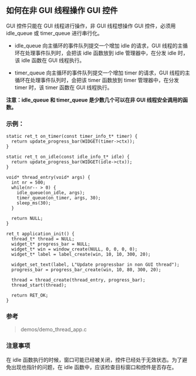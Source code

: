 ## 如何在非 GUI 线程操作 GUI 控件

GUI 控件只能在 GUI 线程进行操作，非 GUI 线程想操作 GUI 控件，必须用 idle\_queue 或 timer\_queue 进行串行化。

* idle\_queue 向主循环的事件队列提交一个增加 idle 的请求，GUI 线程的主循环在处理事件队列时，会把该 idle 函数放到 idle 管理器中，在分发 idle 时，该 idle 函数在 GUI 线程执行。

* timer\_queue 向主循环的事件队列提交一个增加 timer 的请求，GUI 线程的主循环在处理事件队列时，会把该 timer 函数放到 timer 管理器中，在分发 timer 时，该 timer 函数在 GUI 线程执行。

**注意：idle\_queue 和 timer\_queue 是少数几个可以在非 GUI 线程安全调用的函数。**

### 示例：

```
static ret_t on_timer(const timer_info_t* timer) {
  return update_progress_bar(WIDGET(timer->ctx));
}

static ret_t on_idle(const idle_info_t* idle) {
  return update_progress_bar(WIDGET(idle->ctx));
}

void* thread_entry(void* args) {
  int nr = 500;
  while(nr-- > 0) {
    idle_queue(on_idle, args);
    timer_queue(on_timer, args, 30);
    sleep_ms(30);
  }

  return NULL;
}

ret_t application_init() {
  thread_t* thread = NULL;
  widget_t* progress_bar = NULL;
  widget_t* win = window_create(NULL, 0, 0, 0, 0);
  widget_t* label = label_create(win, 10, 10, 300, 20);

  widget_set_text(label, L"Update progressbar in non GUI thread");
  progress_bar = progress_bar_create(win, 10, 80, 300, 20);

  thread = thread_create(thread_entry, progress_bar);
  thread_start(thread);

  return RET_OK;
}
```

### 参考

> demos/demo\_thread\_app.c

### 注意事项

在 idle 函数执行的时候，窗口可能已经被关闭，控件已经处于无效状态。为了避免出现也指针的问题，在 idle 函数中，应该检查目标窗口和控件是否存在。
